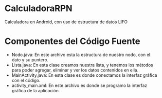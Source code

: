 # CalculadoraRPN
Calculadora en Android, con uso de estructura de datos LIFO

# Componentes del Código Fuente
- Nodo.java: En este archivo esta la estructura de nuestro nodo, con el dato y su puntero. 
- Lista.java: En esta clase creamos nuestra lista, y tenemos los métodos para poder agregar, eliminar y ver los datos contenidos en ella.
- MainActivity.java: En esta clase es donde conectamos la interfaz gráfica con el código.
- activity_main.xml: En este archivo es donde se programo la interfaz gráfica de la aplicación.

